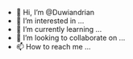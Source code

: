 - 👋 Hi, I’m @Duwiandrian
- 👀 I’m interested in ...
- 🌱 I’m currently learning ...
- 💞️ I’m looking to collaborate on ...
- 📫 How to reach me ...

<!---
Duwiandrian/Duwiandrian is a ✨ special ✨ repository because its `README.md` (this file) appears on your GitHub profile.
You can click the Preview link to take a look at your changes.
--->
